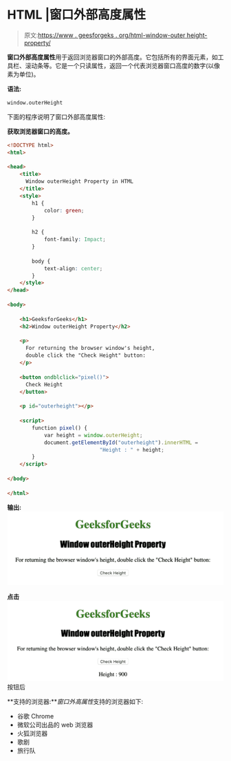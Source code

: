 # HTML |窗口外部高度属性

> 原文:[https://www . geesforgeks . org/html-window-outer height-property/](https://www.geeksforgeeks.org/html-window-outerheight-property/)

**窗口外部高度属性**用于返回浏览器窗口的外部高度。它包括所有的界面元素，如工具栏、滚动条等。它是一个只读属性，返回一个代表浏览器窗口高度的数字(以像素为单位)。

**语法:**

```html
window.outerHeight
```

下面的程序说明了窗口外部高度属性:

**获取浏览器窗口的高度。**

```html
<!DOCTYPE html>
<html>

<head>
    <title>
      Window outerHeight Property in HTML
    </title>
    <style>
        h1 {
            color: green;
        }

        h2 {
            font-family: Impact;
        }

        body {
            text-align: center;
        }
    </style>
</head>

<body>

    <h1>GeeksforGeeks</h1>
    <h2>Window outerHeight Property</h2>

    <p>
      For returning the browser window's height,
      double click the "Check Height" button:
    </p>

    <button ondblclick="pixel()">
      Check Height
    </button>

    <p id="outerheight"></p>

    <script>
        function pixel() {
            var height = window.outerHeight;
            document.getElementById("outerheight").innerHTML =
                              "Height : " + height;
        }
    </script>

</body>

</html>
```

**输出:**
![](img/362d9bd013ee68abe705efbaa55c06fb.png)

**点击**
![](img/bcbd725514b3e5f01958adf89f6adc18.png)按钮后

**支持的浏览器:***窗口外高属性*支持的浏览器如下:

*   谷歌 Chrome
*   微软公司出品的 web 浏览器
*   火狐浏览器
*   歌剧
*   旅行队